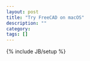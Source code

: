 ```yaml
---
layout: post
title: "Try FreeCAD on macOS"
description: ""
category: 
tags: []
---
```

{% include JB/setup %}
